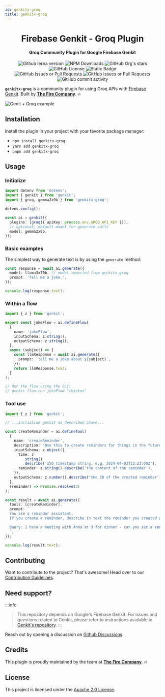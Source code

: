 ```yaml
---
id: genkitx-groq
title: genkitx-groq
---
```


<h1 align="center">Firebase Genkit - Groq Plugin</h1>

<h4 align="center">Groq Community Plugin for Google Firebase Genkit</h4>

<div align="center">
   <img alt="Github lerna version" src="https://img.shields.io/github/lerna-json/v/TheFireCo/genkit-plugins?label=version"/>
   <img alt="NPM Downloads" src="https://img.shields.io/npm/dw/genkitx-groq"/>
   <img alt="GitHub Org's stars" src="https://img.shields.io/github/stars/TheFireCo?style=social"/>
   <img alt="GitHub License" src="https://img.shields.io/github/license/TheFireCo/genkit-plugins"/>
   <img alt="Static Badge" src="https://img.shields.io/badge/yes-a?label=maintained"/>
</div>

<div align="center">
   <img alt="GitHub Issues or Pull Requests" src="https://img.shields.io/github/issues/TheFireCo/genkit-plugins?color=blue"/>
   <img alt="GitHub Issues or Pull Requests" src="https://img.shields.io/github/issues-pr/TheFireCo/genkit-plugins?color=blue"/>
   <img alt="GitHub commit activity" src="https://img.shields.io/github/commit-activity/m/TheFireCo/genkit-plugins"/>
</div>

**`genkitx-groq`** is a community plugin for using Groq APIs with
[Firebase Genkit](https://github.com/firebase/genkit). Built by [**The Fire Company**](https://github.com/TheFireCo). 🔥

![Genit + Groq example](https://github.com/TheFireCo/genkit-plugins/assets/21220927/b56501c2-25c1-48aa-8da9-65486f0e982d)

## Installation

Install the plugin in your project with your favorite package manager:

- `npm install genkitx-groq`
- `yarn add genkitx-groq`
- `pnpm add genkitx-groq`

## Usage

### Initialize

```typescript
import dotenv from 'dotenv';
import { genkit } from 'genkit';
import { groq, gemma2x9b } from 'genkitx-groq';

dotenv.config();

const ai = genkit({
  plugins: [groq({ apiKey: process.env.GROQ_API_KEY })],
  // optional: default model for generate calls
  model: gemma2x9b,
});
```

### Basic examples

The simplest way to generate text is by using the `generate` method:

```typescript
const response = await ai.generate({
  model: llama3x70b, // model imported from genkitx-groq
  prompt: 'Tell me a joke.',
});

console.log(response.text);
```

### Within a flow

```typescript
import { z } from 'genkit';

export const jokeFlow = ai.defineFlow(
  {
    name: 'jokeFlow',
    inputSchema: z.string(),
    outputSchema: z.string(),
  },
  async (subject) => {
    const llmResponse = await ai.generate({
      prompt: `tell me a joke about ${subject}`,
    });
    return llmResponse.text;
  }
);

// Run the flow using the CLI:
// genkit flow:run jokeFlow "chicken"
```

### Tool use

```typescript
import { z } from 'genkit';

// ...initialise genkit as described above...

const createReminder = ai.defineTool(
  {
    name: 'createReminder',
    description: 'Use this to create reminders for things in the future',
    inputSchema: z.object({
      time: z
        .string()
        .describe('ISO timestamp string, e.g. 2024-04-03T12:23:00Z'),
      reminder: z.string().describe('the content of the reminder'),
    }),
    outputSchema: z.number().describe('the ID of the created reminder'),
  },
  (reminder) => Promise.resolve(3)
);

const result = await ai.generate({
  tools: [createReminder],
  prompt: `
  You are a reminder assistant.
  If you create a reminder, describe in text the reminder you created as a response.

  Query: I have a meeting with Anna at 3 for dinner - can you set a reminder for the time?
  `,
});

console.log(result.text);
```

## Contributing

Want to contribute to the project? That's awesome! Head over to our [Contribution Guidelines](https://github.com/TheFireCo/genkit-plugins/blob/main/CONTRIBUTING.md).

## Need support?

:::info

> This repository depends on Google's Firebase Genkit. For issues and questions related to Genkit, please refer to instructions available in [Genkit's repository](https://github.com/firebase/genkit).
> :::

Reach out by opening a discussion on [Github Discussions](https://github.com/TheFireCo/genkit-plugins/discussions).

## Credits

This plugin is proudly maintained by the team at [**The Fire Company**](https://github.com/TheFireCo). 🔥

## License

This project is licensed under the [Apache 2.0 License](https://github.com/TheFireCo/genkit-plugins/blob/main/LICENSE).
